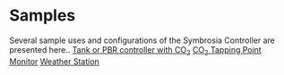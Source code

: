 # Samples
Several sample uses and configurations of the Symbrosia Controller are presented here..
[Tank or PBR controller with CO<sub>2</sub>](/TankController)
[CO<sub>2</sub> Tapping Point Monitor](/CO2Monitor)
[Weather Station](/weather)
